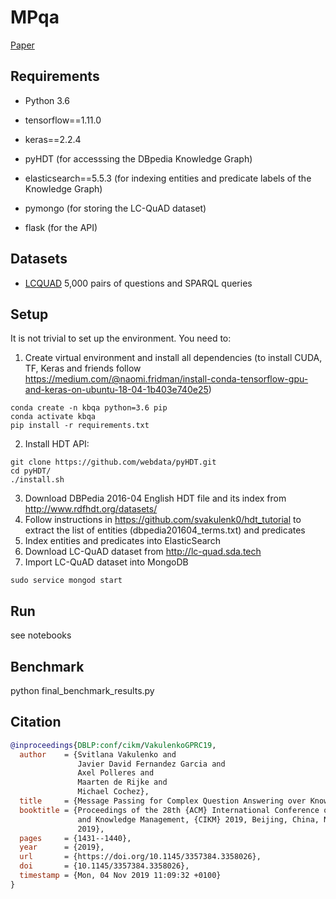 # MPqa

[Paper](https://arxiv.org/abs/1908.06917)


## Requirements

* Python 3.6
* tensorflow==1.11.0
* keras==2.2.4

* pyHDT (for accesssing the DBpedia Knowledge Graph)
* elasticsearch==5.5.3 (for indexing entities and predicate labels of the Knowledge Graph)

* pymongo (for storing the LC-QuAD dataset)
* flask (for the API)


## Datasets

* [LCQUAD](http://lc-quad.sda.tech) 5,000 pairs of questions and SPARQL queries

## Setup

It is not trivial to set up the environment. You need to:

1. Create virtual environment and install all dependencies (to install CUDA, TF, Keras and friends follow https://medium.com/@naomi.fridman/install-conda-tensorflow-gpu-and-keras-on-ubuntu-18-04-1b403e740e25)

```
conda create -n kbqa python=3.6 pip
conda activate kbqa
pip install -r requirements.txt
```

2. Install HDT API:

```
git clone https://github.com/webdata/pyHDT.git
cd pyHDT/
./install.sh
```

3. Download DBPedia 2016-04 English HDT file and its index from http://www.rdfhdt.org/datasets/
4. Follow instructions in https://github.com/svakulenk0/hdt_tutorial to extract the list of entities (dbpedia201604_terms.txt) and predicates
5. Index entities and predicates into ElasticSearch
6. Download LC-QuAD dataset from http://lc-quad.sda.tech
7. Import LC-QuAD dataset into MongoDB

```
sudo service mongod start
```


<!-- 
2. Download and make [fastText](https://github.com/facebookresearch/fastText), load the English model trained on Wikipedia and generate fastText embeddings:

'''
cd data
wget https://s3-us-west-1.amazonaws.com/fasttext-vectors/wiki.en.zip
unzip wiki.en.zip
rm wiki.en.zip
'''

./fasttext print-word-vectors ../KBQA/data/fasttext/wiki.en.bin < ../KBQA/data/test_question_words.txt > ../KBQA/data/test_question_words_fasttext.txt

 -->


## Run

see notebooks

## Benchmark

python final_benchmark_results.py

## Citation

```bibtex
@inproceedings{DBLP:conf/cikm/VakulenkoGPRC19,
  author    = {Svitlana Vakulenko and
               Javier David Fernandez Garcia and
               Axel Polleres and
               Maarten de Rijke and
               Michael Cochez},
  title     = {Message Passing for Complex Question Answering over Knowledge Graphs},
  booktitle = {Proceedings of the 28th {ACM} International Conference on Information
               and Knowledge Management, {CIKM} 2019, Beijing, China, November 3-7,
               2019},
  pages     = {1431--1440},
  year      = {2019},
  url       = {https://doi.org/10.1145/3357384.3358026},
  doi       = {10.1145/3357384.3358026},
  timestamp = {Mon, 04 Nov 2019 11:09:32 +0100}
}
```
